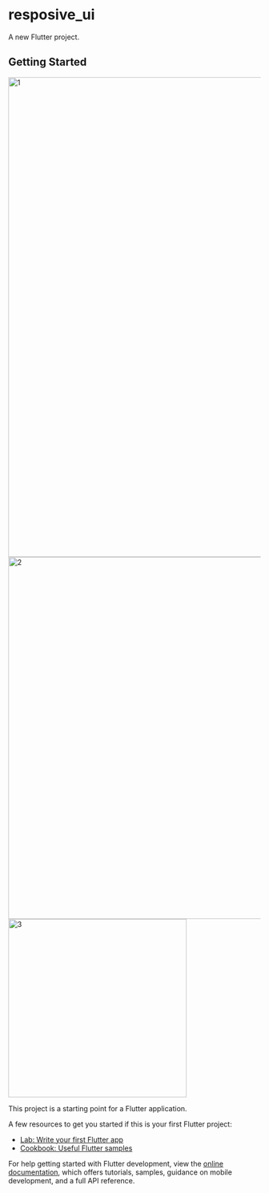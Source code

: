# resposive_ui

A new Flutter project.

## Getting Started
<img width="958" alt="1" src="https://github.com/user-attachments/assets/5cfe9c0f-76ab-4b17-9abc-834a4c72c5bf">
<img width="723" alt="2" src="https://github.com/user-attachments/assets/4ffe6e02-56b5-4ae2-b910-e780ed1125a5">
<img width="356" alt="3" src="https://github.com/user-attachments/assets/1908c117-1c4e-483e-a932-f51217a92a30">

This project is a starting point for a Flutter application.

A few resources to get you started if this is your first Flutter project:

- [Lab: Write your first Flutter app](https://docs.flutter.dev/get-started/codelab)
- [Cookbook: Useful Flutter samples](https://docs.flutter.dev/cookbook)

For help getting started with Flutter development, view the
[online documentation](https://docs.flutter.dev/), which offers tutorials,
samples, guidance on mobile development, and a full API reference.
